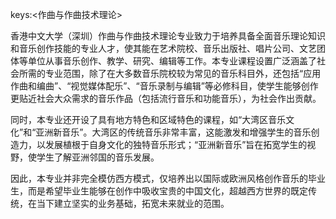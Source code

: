 keys:<作曲与作曲技术理论>


香港中文大学（深圳）作曲与作曲技术理论专业致力于培养具备全面音乐理论知识和音乐创作技能的专业人才，使其能在艺术院校、音乐出版社、唱片公司、文艺团体等单位从事音乐创作、教学、研究、编辑等工作。本专业课程设置广泛涵盖了社会所需的专业范围，除了在大多数音乐院校较为常见的音乐科目外，还包括“应用作曲和编曲”、“视觉媒体配乐”、“音乐录制与编辑”等必修科目，使学生能够创作更贴近社会大众需求的音乐作品（包括流行音乐和功能音乐），为社会作出贡献。

同时，本专业还开设了具有地方特色和区域特色的课程，如“大湾区音乐文化”和“亚洲新音乐”。大湾区的传统音乐非常丰富，这能激发和增强学生的音乐创造力，以发展植根于自身文化的独特音乐形式；“亚洲新音乐”旨在拓宽学生的视野，使学生了解亚洲邻国的音乐发展。

因此，本专业并非完全模仿西方模式，仅培养出以国际或欧洲风格创作音乐的毕业生，而是希望毕业生能够在创作中吸收宝贵的中国文化，超越西方世界的既定传统，在当下建立坚实的业务基础，拓宽未来就业的范围。